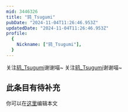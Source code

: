 ```yaml
---
mid: 3446326
title: "鸫_Tsugumi"
pubDate: "2024-11-04T11:26:46.953Z"
updatedDate: "2024-11-04T11:26:46.953Z"
profile:
  {
    Nickname: ["鸫_Tsugumi"],
  }
---
```


关注[鸫_Tsugumi](https://space.bilibili.com/3446326)谢谢喵~ 关注[鸫_Tsugumi](https://space.bilibili.com/3446326)谢谢喵~

## 此条目有待补充
你可以在[这里](https://github.com/Yuhanawa/VTuber.ICU/edit/master/src/content/v/鸫_Tsugumi/index.md)编辑本文
